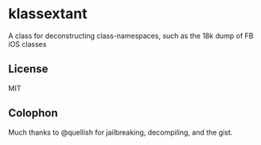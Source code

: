 # klassextant
A class for deconstructing class-namespaces, such as the 18k dump of FB iOS classes


## License
MIT

## Colophon
Much thanks to @quellish for jailbreaking, decompiling, and the gist.
